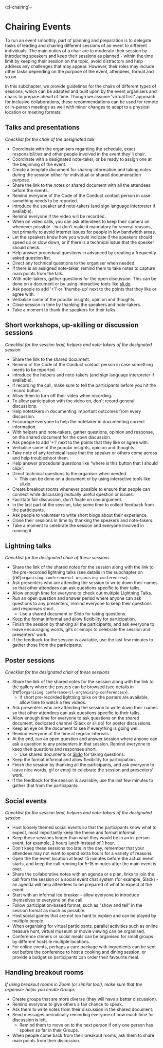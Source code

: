 (cl-chairing)=
# Chairing Events

To run an event smoothly, part of planning and preparation is to delegate tasks of leading and chairing different sessions of an event to different individuals.
The main duties of a chair are to moderate their session by introducing speakers and keep their sessions as planned - within the time limit by keeping their session on the topic, avoid distractors and help address any challenges that may appear.
However, their roles may include other tasks depending on the purpose of the event, attendees, format and so on.

In this subchapter, we provide guidelines for the chairs of different types of sessions, which can be adapted and built upon by the event organisers and chairs to prepare ahead of time.
Though we assume 'virtual first' approach for inclusive collaborations, these recommendations can be used for remote or in-person meetings as well with minor changes to adapt to a physical location or meeting formats.

## Talks and presentations
*Checklist for the chair of the designated talk*

- Coordinate with the organisers regarding the schedule, exact responsibilities and other people involved in the event they'll chair.
- Coordinate with a designated note-taker, or be ready to assign one at the beginning of the event.
- Create a template document for sharing information and taking notes during the session either for individual or shared documentation purpose.
- Share the link to the notes or shared document with all the attendees before the events.
- Remind everyone of the Code of the Conduct contact person in case something needs to be reported.
- Introduce the speaker and note-takers (and sign language interpreter if available).
- Remind everyone if the video will be recorded.
- When on video calls, you can ask attendees to keep their camera on whenever possible - but don't make it mandatory for several reasons, but primarily to avoid internet issues for people in low bandwidth areas.
- Let the speakers know how you would indicate if the speakers should speed up or slow down, or if there is a technical issue that the speaker should check.
- Help answer procedural questions in advanced by creating a frequently asked question list.
- Direct any technical questions to the organiser when needed.
- If there is an assigned note-taker, remind them to take notes to capture main points from the talk.
- With note-takers, gather questions for the open discussion. This can be done on a document or by using interactive tools like [sli.do](https://www.sli.do/).
- Ask people to add '+1' or 'thumbs-up' next to the points that they like or agree with.
- Verbalise some of the popular insights, opinion and thoughts.
- Close session in time by thanking the speakers and note-takers.
- Take a moment to thank the speakers for their talks.

## Short workshops, up-skilling or discussion sessions

*Checklist for the session lead, helpers and note-takers of the designated session*
- Share the link to the shared document.
- Remind of the Code of the Conduct contact person in case something needs to be reported.
- Introduce the helpers and note-takers (and sign language interpreter if available).
- If recording the call, make sure to tell the participants before you hit the record button.
- Allow them to turn off their video when recording.
- To allow participation with the video on, don't record general discussions.
- Help notetakers in documenting important outcomes from every discussion.
- Encourage everyone to help the notetaker in documenting correct information.
- With helpers and note-takers, gather questions, opinion and response, on the shared document for the open discussion.
- Ask people to add '+1' next to the points that they like or agree with.
- Verbalise some of the popular insights, opinion and thoughts.
- Take note of any technical issue that the speaker or others come across and help troubleshoot them.
- Help answer procedural questions like “where is this button that I should click”.
- Direct technical questions to the organiser when needed.
  - This can be done on a document or by using interactive tools like sli.do.
- Create breakout rooms  whenever possible to ensure that people can connect while discussing mutually useful question or issues.
- Facilitate fair discussion, don’t fixate on one argument.
- In the last part of the session, take some time to collect feedback from the participants.
- Ask people to volunteer to write short blogs about their experience.
- Close their sessions in time by thanking the speakers and note-takers.
- Take a moment to celebrate the session and everyone involved in running it.

## Lightning talks

*Checklist for the designated chair of these sessions*

- Share the link of the shared notes for the session along with the link to the pre-recorded lightning talks (see details in the subchapter on {ref}`organising conference<cl-organising-conferences>`).
- Ask presenters who are attending the session to write down their names so that other attendees can ask questions specific to their talks.
- Allow enough time for everyone to check out multiple Lightning Talks.
- Run an open question and answer period where anyone can ask questions to any presenters; remind everyone to keep their questions and responses short.
  - Use a shared document or Slido for taking questions.
- Keep the format informal and allow flexibility for participation.
- Finish the session by thanking all the participants, and ask everyone to leave encouraging words, gifs or emojis to celebrate the session and presenters' work.
- If the feedback for the session is available, use the last few minutes to gather those from the participants.

## Poster sessions

*Checklist for the designated chair of these sessions*

- Share the link of the shared notes for the session along with the link to the gallery where the posters can be browsed (see details in {ref}`organising conference<cl-organising-conferences>`).
  - If short pre-recorded lightning talks on the posters are available, allow time to watch a few videos.
- Ask presenters who are attending the session to write down their names so that other attendees can ask questions specific to their talks.
- Allow enough time for everyone to ask questions on the shared document, dedicated channel (Slack or sli.do) for poster discussions.
- Keep an eye on the document to see if everything is going well.
- Remind everyone of the time at regular intervals.
- At the end, run an open question and answer session where anyone can ask a question to any presenters in that session. Remind everyone to keep their questions and responses short.
  - Use shared documents or [Slido](https://www.sli.do/) for taking questions.
- Keep the format informal and allow flexibility for participation.
- Finish the session by thanking all the participants, and ask everyone to leave nice words, gif or emoji to celebrate the session and presenters' work.
- If the feedback for the session is available, use the last few minutes to gather that from the participants.

## Social events

*Checklist for the session lead, helpers and note-takers of the designated session*
- Host loosely themed social events so that the participants know what to expect, most importantly keep the theme and format informal.
- Keep these sessions longer than what they would be in an in-person event, for example, 2 hours lunch instead of 1 hour.
- Don't keep these sessions too late in the day, remember that your attendees may not want to spend extra hours for a variety of reasons.
- Open the the event location at least 15 minutes before the actual event starts, and keep the call running for 5-15 minutes after the main event is over.
- Share the collaborative notes with an agenda or a plan, links to join the call from the session or a social event chat system (for example, Slack) - an agenda will help attendees to be prepared of what to expect at the event.
- Start with an informal ice breaker - allow everyone to introduce themselves to everyone on the call.
- Follow participation-based format, such as "show and tell" in the session format as much as possible.
- Host social games that are not too hard to explain and can be played by multiple people.
- When organising for virtual participants, parallel activities such as online treasure hunt, virtual museum or movie viewing can be organised.
- Conference dinners or social meals can be organised for small groups by different hosts in multiple locations.
- For online events, perhaps a care package with ingredients can be sent out before the conference to host a cooking and dining session, or provide a budget so participants can order their favourite meal.

## Handling breakout rooms

*If using breakout rooms in Zoom (or similar tool), make sure that the organiser helps you create Groups*

- Create groups that are more diverse (they will have a better discussion).
- Remind everyone to give others a fair chance to speak.
- Ask them to write notes from their discussion in the shared document.
- Send messages periodically reminding everyone of how much time for discussion is left.
  - Remind them to move on to the next person if only one person has spoken so far in their Groups.
- When people come back from their breakout rooms, ask them to share main points from their discussion.
